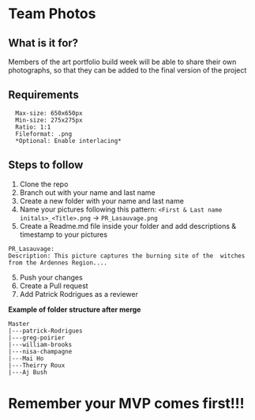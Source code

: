 # Team Photos

## What is it for?

Members of the art portfolio build week will be able to share their own photographs, so that they can be added to the final version of the project

## Requirements
```
  Max-size: 650x650px
  Min-size: 275x275px
  Ratio: 1:1
  Fileformat: .png
  *Optional: Enable interlacing*  
```

## Steps to follow
  1. Clone the repo
  3. Branch out with your name and last name
  2. Create a new folder with your name and last name
  3. Name your pictures following this pattern: `<First & Last name initals>_<Title>.png` -> `PR_Lasauvage.png`
  4. Create a Readme.md file inside your folder and add descriptions & timestamp to your pictures
  
    PR_Lasauvage:
    Description: This picture captures the burning site of the  witches from the Ardennes Region....

  5. Push your changes
  6. Create a Pull request
  7. Add Patrick Rodrigues as a reviewer

**Example of folder structure after merge**
```
Master
|---patrick-Rodrigues
|---greg-poirier
|---william-brooks
|---nisa-champagne
|---Mai Ho
|---Theirry Roux
|---Aj Bush
```

# Remember your MVP comes first!!!
